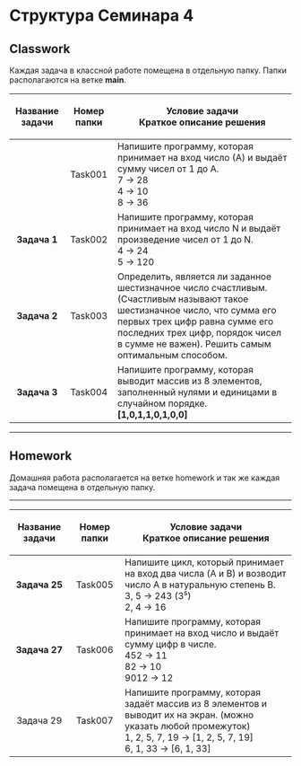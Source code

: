 # Структура Семинара 4

## Classwork

Каждая задача в классной работе помещена в отдельную папку. Папки располагаются на ветке **main**.


|**Название задачи**|**Номер папки**|<p align="center">**Условие задачи<br/>Краткое описание решения**</p>|
|:-----:|:-:|:-------------------------------|
||Task001|Напишите программу, которая принимает на вход число (А) и выдаёт сумму чисел от 1 до А.<br/>7 -> 28<br/>4 -> 10<br/>8 -> 36|
|**Задача 1**|Task002|Напишите программу, которая принимает на вход число N и выдаёт произведение чисел от 1 до N.<br/>4  -> 24<br/>5  -> 120|
|**Задача 2**|Task003|Определить, является ли заданное шестизначное число счастливым. (Счастливым называют такое шестизначное число, что сумма его первых трех цифр равна сумме его последних трех цифр, порядок чисел в сумме не важен). Решить самым оптимальным способом.|
|**Задача 3**|Task004|Напишите программу, которая выводит массив из 8 элементов, заполненный нулями и единицами в случайном порядке.<br/>**[1,0,1,1,0,1,0,0]**|


---

## Homework

Домашняя работа располагается на ветке homework и так же каждая задача помещена в отдельную папку.

---

|**Название задачи**|**Номер папки**|<p align="center">**Условие задачи<br/>Краткое описание решения**</p>|
|:-----:|:-:|:-------------------------------|
|**Задача 25**|Task005|Напишите цикл, который принимает на вход два числа (A и B) и возводит число A в натуральную степень B.<br/>3, 5 -> 243 (3⁵)<br/>2, 4 -> 16|
|**Задача 27**|Task006|Напишите программу, которая принимает на вход число и выдаёт сумму цифр в числе.<br/>452 -> 11<br/>82 -> 10<br/>9012 -> 12|
|Задача 29|Task007|Напишите программу, которая задаёт массив из 8 элементов и выводит их на экран. (можно указать любой промежуток)<br/>1, 2, 5, 7, 19 -> [1, 2, 5, 7, 19]<br/>6, 1, 33 -> [6, 1, 33]|
